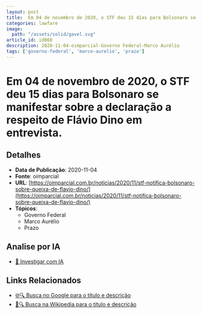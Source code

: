 ```yaml
---
layout: post
title:  Em 04 de novembro de 2020, o STF deu 15 dias para Bolsonaro se manifestar sobre a declaração a respeito de Flávio Dino em entrevista.
categories: lawfare
image: 
  path: "/assets/solid/gavel.svg"
article_id: id060
description: 2020-11-04-oimparcial-Governo Federal-Marco Aurélio
tags: ['governo-federal', 'marco-aurelio', 'prazo']
---
```


# Em 04 de novembro de 2020, o STF deu 15 dias para Bolsonaro se manifestar sobre a declaração a respeito de Flávio Dino em entrevista.

## Detalhes
- **Data de Publicação**: 2020-11-04
- **Fonte**: oimparcial
- **URL**: [https://oimparcial.com.br/noticias/2020/11/stf-notifica-bolsonaro-sobre-queixa-de-flavio-dino/](https://oimparcial.com.br/noticias/2020/11/stf-notifica-bolsonaro-sobre-queixa-de-flavio-dino/)
- **Tópicos**:
  - Governo Federal
  - Marco Aurélio
  - Prazo

## Analise por IA
- [🤖 Investigar com IA](https://www.perplexity.ai/search?q=%22not%C3%ADcia%20artigo%20Brasil%22%20Em%2004%20de%20novembro%20de%202020%2C%20o%20STF%20deu%2015%20dias%20para%20Bolsonaro%20se%20manifestar%20sobre%20a%20declara%C3%A7%C3%A3o%20a%20respeito%20de%20Fl%C3%A1vio%20Dino%20em%20entrevista.%20oimparcial%202020-11-04)

## Links Relacionados
- [🌐🔍 Busca no Google para o título e descrição](https://www.google.com/search?q=%22not%C3%ADcia%20artigo%20Brasil%22%20Em%2004%20de%20novembro%20de%202020%2C%20o%20STF%20deu%2015%20dias%20para%20Bolsonaro%20se%20manifestar%20sobre%20a%20declara%C3%A7%C3%A3o%20a%20respeito%20de%20Fl%C3%A1vio%20Dino%20em%20entrevista.%20oimparcial%202020-11-04)
- [📖🔍 Busca na Wikipedia para o título e descrição](https://pt.wikipedia.org/w/index.php?search=%22not%C3%ADcia%20artigo%20Brasil%22%20Em%2004%20de%20novembro%20de%202020%2C%20o%20STF%20deu%2015%20dias%20para%20Bolsonaro%20se%20manifestar%20sobre%20a%20declara%C3%A7%C3%A3o%20a%20respeito%20de%20Fl%C3%A1vio%20Dino%20em%20entrevista.%20oimparcial%202020-11-04)

